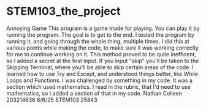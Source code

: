 # STEM103_the_project
Annoying Game
This program is a game made for playing. You can play it by running the program. The goal is to get to the end. 
I tested the program by running it, and going through the whole thing, multiple times. I did this at various points while making the code, to make sure it was working correctly for me to continue working on it.
This method proved to be quite inefficent, so I added a secret at the first input. If you input "skip" you'll be taken to the Skipping Terminal, where you'll be able to skip certain areas of the code.
I learned how to use Try and Except, and understood things better, like While Loops and Functions.
I was challenged by something in my code. It was a section which used mathematics. I read in the rubric, that I'd need to use mathematics, so I added a section of that in my code.
Nathan Colleen
203214636 6/6/25 STEM103 25843